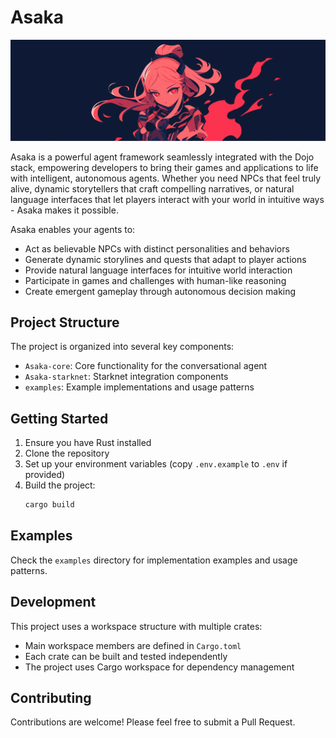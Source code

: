 # Asaka

![Asaka](banner.png)

Asaka is a powerful agent framework seamlessly integrated with the Dojo stack, empowering developers to bring their games and applications to life with intelligent, autonomous agents. Whether you need NPCs that feel truly alive, dynamic storytellers that craft compelling narratives, or natural language interfaces that let players interact with your world in intuitive ways - Asaka makes it possible.

Asaka enables your agents to:

-   Act as believable NPCs with distinct personalities and behaviors
-   Generate dynamic storylines and quests that adapt to player actions
-   Provide natural language interfaces for intuitive world interaction
-   Participate in games and challenges with human-like reasoning
-   Create emergent gameplay through autonomous decision making

## Project Structure

The project is organized into several key components:

-   `Asaka-core`: Core functionality for the conversational agent
-   `Asaka-starknet`: Starknet integration components
-   `examples`: Example implementations and usage patterns

## Getting Started

1.  Ensure you have Rust installed
2.  Clone the repository
3.  Set up your environment variables (copy `.env.example` to `.env` if provided)
4.  Build the project:
    ```bash
    cargo build
    ```

## Examples

Check the `examples` directory for implementation examples and usage patterns.

## Development

This project uses a workspace structure with multiple crates:

-   Main workspace members are defined in `Cargo.toml`
-   Each crate can be built and tested independently
-   The project uses Cargo workspace for dependency management

## Contributing

Contributions are welcome! Please feel free to submit a Pull Request.

